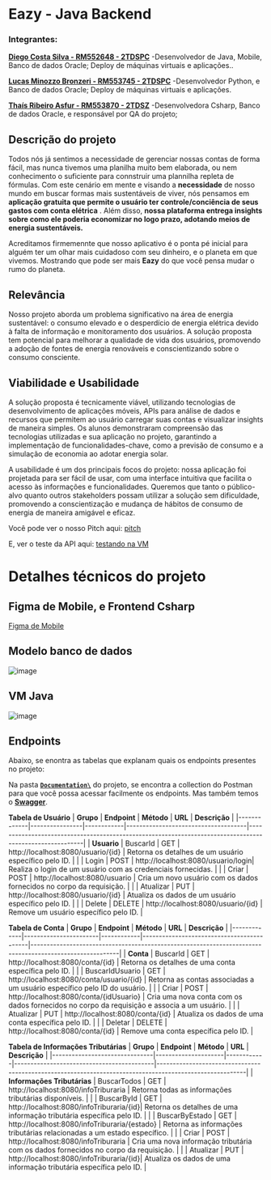 # Eazy - Java Backend

### Integrantes:

[**Diego Costa Silva - RM552648 - 2TDSPC**](https://www.linkedin.com/in/diegocostacs/)
-Desenvolvedor de Java, Mobile, Banco de dados Oracle; Deploy de máquinas virtuais e aplicações..

[**Lucas Minozzo Bronzeri - RM553745 - 2TDSPC**](https://www.linkedin.com/in/lucas-minozzo-bronzeri-b212a4248/)
-Desenvolvedor Python, e Banco de dados Oracle; Deploy de máquinas virtuais e aplicações. 

[**Thaís Ribeiro Asfur - RM553870 - 2TDSZ**](https://www.linkedin.com/in/thaís-ribeiro-asfur-52b0692a2/)
-Desenvolvedora Csharp, Banco de dados Oracle, e responsável por QA do projeto; 

## Descrição do projeto

Todos nós já sentimos a necessidade de gerenciar nossas contas de forma fácil, mas nunca tivemos uma planilha muito bem elaborada, ou nem conhecimento o suficiente para connstruir uma plannilha repleta de fórmulas.
Com este cenário em mente e visando a **necessidade** de nosso mundo em buscar formas mais sustentáveis de viver, nós pensamos em **aplicação gratuita que permite o usuário ter controle/conciência de seus gastos com conta elétrica** . 
Além disso, **nossa plataforma entrega insights sobre como ele poderia economizar no logo prazo, adotando meios de energia sustentáveis.**

Acreditamos firmemennte que nosso aplicativo é o ponta pé inicial para alguém ter um olhar mais cuidadoso com seu dinheiro, e o planeta em que vivemos. Mostrando que pode ser mais **Eazy** do que você pensa mudar o rumo do planeta.

## Relevância 

Nosso projeto aborda um problema significativo na área de energia sustentável: o consumo elevado e o desperdício de energia elétrica devido à falta de informação e monitoramento dos usuários. A solução proposta tem potencial para melhorar a qualidade de vida dos usuários, promovendo a adoção de fontes de energia renováveis e conscientizando sobre o consumo consciente.

## Viabilidade e Usabilidade

A solução proposta é tecnicamente viável, utilizando tecnologias de desenvolvimento de aplicações móveis, APIs para análise de dados e recursos que permitem ao usuário carregar suas contas e visualizar insights de maneira simples. Os alunos demonstraram compreensão das tecnologias utilizadas e sua aplicação no projeto, garantindo a implementação de funcionalidades-chave, como a previsão de consumo e a simulação de economia ao adotar energia solar.

A usabilidade é um dos principais focos do projeto: nossa aplicação foi projetada para ser fácil de usar, com uma interface intuitiva que facilita o acesso às informações e funcionalidades. Queremos que tanto o público-alvo quanto outros stakeholders possam utilizar a solução sem dificuldade, promovendo a conscientização e mudança de hábitos de consumo de energia de maneira amigável e eficaz.

Você pode ver o nosso Pitch aqui: [pitch](https://www.youtube.com/watch?v=l5fuZtikMCA&list=PLNpYt22sUw3VJftQ8ltlV-7C0Aayi30p3&index=1)

E, ver o teste da API aqui: [testando na VM](https://www.youtube.com/watch?v=Y0TDjuulEb4&list=PLNpYt22sUw3VJftQ8ltlV-7C0Aayi30p3&index=4)

# Detalhes técnicos do projeto

## Figma de Mobile, e Frontend Csharp
[Figma de Mobile](https://www.figma.com/design/jOBzPXopQbuF1WyMb7BpNz/Eazy---Energia?t=bjPi5ig1kgWvlmyI-1)

## Modelo banco de dados
![image](https://github.com/user-attachments/assets/62261769-d39b-4ee1-851d-fc789cf4db3a)

## VM Java

![image](https://github.com/user-attachments/assets/503127f5-5af8-40a0-9e54-4adc5f4ee8a3)

## Endpoints

Abaixo, se enontra as tabelas que explanam quais os endpoints presentes no projeto:

Na pasta [**```Documentation\```**](https://github.com/DiegoCostaCode/GlobalSolution-Eazy-Java/blob/master/eazy/documentation/POSTMAN_COLLECTION) do projeto, se encontra a collection do Postman para que você possa acessar facilmente os endpoints. Mas também temos o [**Swagger**](http://localhost:8080/swagger-ui/index.html#/Usuario/login).


**Tabela de Usuário**
| **Grupo**   | **Endpoint**   | **Método** | **URL**                             | **Descrição**                                                                                           |
|-------------|----------------|------------|-------------------------------------|---------------------------------------------------------------------------------------------------------|
| **Usuario**  | BuscarId       | GET        | http://localhost:8080/usuario/{id} | Retorna os detalhes de um usuário específico pelo ID.                                                  |
|             | Login          | POST       | http://localhost:8080/usuario/login| Realiza o login de um usuário com as credenciais fornecidas.                                          |
|             | Criar          | POST       | http://localhost:8080/usuario      | Cria um novo usuário com os dados fornecidos no corpo da requisição.                                   |
|             | Atualizar      | PUT        | http://localhost:8080/usuario/{id} | Atualiza os dados de um usuário específico pelo ID.                                                    |
|             | Delete         | DELETE     | http://localhost:8080/usuario/{id} | Remove um usuário específico pelo ID.                                                                   |


**Tabela de Conta**
| **Grupo**   | **Endpoint**          | **Método** | **URL**                                   | **Descrição**                                                                                           |
|-------------|-----------------------|------------|-------------------------------------------|---------------------------------------------------------------------------------------------------------|
| **Conta**   | BuscarId              | GET        | http://localhost:8080/conta/{id}         | Retorna os detalhes de uma conta específica pelo ID.                                                  |
|             | BuscarIdUsuario       | GET        | http://localhost:8080/conta/usuario/{id} | Retorna as contas associadas a um usuário específico pelo ID do usuário.                              |
|             | Criar                 | POST       | http://localhost:8080/conta/{idUsuario}  | Cria uma nova conta com os dados fornecidos no corpo da requisição e associa a um usuário.            |
|             | Atualizar             | PUT        | http://localhost:8080/conta/{id}         | Atualiza os dados de uma conta específica pelo ID.                                                    |
|             | Deletar               | DELETE     | http://localhost:8080/conta/{id}         | Remove uma conta específica pelo ID.                                                                    |


**Tabela de Informações Tributárias**
| **Grupo**                     | **Endpoint**        | **Método** | **URL**                                   | **Descrição**                                                                                           |
|-------------------------------|---------------------|------------|-------------------------------------------|---------------------------------------------------------------------------------------------------------|
| **Informações Tributárias**   | BuscarTodos          | GET        | http://localhost:8080/infoTriburaria     | Retorna todas as informações tributárias disponíveis.                                                  |
|                               | BuscarById           | GET        | http://localhost:8080/infoTriburaria/{id}| Retorna os detalhes de uma informação tributária específica pelo ID.                                   |
|                               | BuscarByEstado       | GET        | http://localhost:8080/infoTriburaria/{estado} | Retorna as informações tributárias relacionadas a um estado específico.                                 |
|                               | Criar                | POST       | http://localhost:8080/infoTriburaria     | Cria uma nova informação tributária com os dados fornecidos no corpo da requisição.                    |
|                               | Atualizar            | PUT        | http://localhost:8080/infoTriburaria/{id}| Atualiza os dados de uma informação tributária específica pelo ID.                                     |


